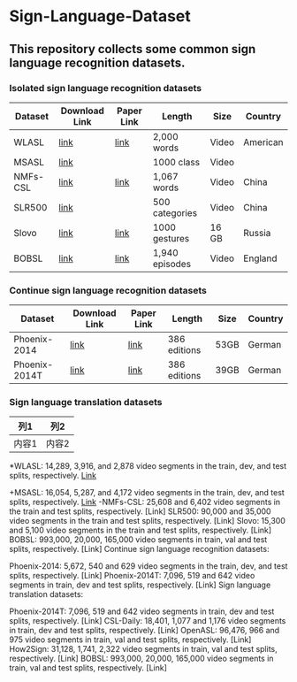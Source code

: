 # Sign-Language-Dataset
## This repository collects some common sign language recognition datasets.
### Isolated sign language recognition datasets
| Dataset | Download Link | Paper Link | Length | Size | Country |
|-----|-----|-----|-----|-----|-----|
| WLASL |[link](https://dxli94.github.io/WLASL/)| [link](https://arxiv.org/pdf/1910.11006v2.pdf) |2,000 words | Video | American | 
| MSASL |[link](https://www.microsoft.com/en-us/research/project/ms-asl/)| |1000 class | Video |  | 
| NMFs-CSL |[link](https://ustc-slr.github.io/datasets/2020_nmfs_csl/)| [link](https://arxiv.org/abs/2110.05382) |1,067 words | Video | China | 
| SLR500 |[link](http://home.ustc.edu.cn/~hagjie/)|  |500 categories | Video | China | 
| Slovo |[link](https://github.com/hukenovs/slovo)| [link](https://arxiv.org/abs/2305.14527) |1000 gestures| 16 GB | Russia | 
| BOBSL |[link](https://www.robots.ox.ac.uk/~vgg/data/bobsl/)| [link](https://arxiv.org/abs/2208.02802) |1,940 episodes | Video | England  | 

### Continue sign language recognition datasets

| Dataset | Download Link | Paper Link | Length | Size | Country |
|-----|-----|-----|-----|-----|-----|
| Phoenix-2014 |[link](https://www-i6.informatik.rwth-aachen.de/~koller/RWTH-PHOENIX/)| [link](https://www.sciencedirect.com/science/article/pii/S1077314215002088) |386 editions | 53GB | German  | 
| Phoenix-2014T |[link](https://www.microsoft.com/en-us/research/project/ms-asl/)| [link](chrome-extension://cdonnmffkdaoajfknoeeecmchibpmkmg/assets/pdf/web/viewer.html?file=https%3A%2F%2Fopenaccess.thecvf.com%2Fcontent_cvpr_2018%2Fpapers%2FCamgoz_Neural_Sign_Language_CVPR_2018_paper.pdf)|386 editions | 39GB | German  | 


### Sign language translation datasets



| 列1 | 列2 |
|-----|-----|
| 内容1 | 内容2 |
*WLASL: 14,289, 3,916, and 2,878 video segments in the train, dev, and test splits, respectively. [Link](https://dxli94.github.io/WLASL/)

+MSASL: 16,054, 5,287, and 4,172 video segments in the train, dev, and test splits, respectively. [Link](https://www.microsoft.com/en-us/research/project/ms-asl/)
-NMFs-CSL: 25,608 and 6,402 video segments in the train and test splits, respectively. [Link]
SLR500: 90,000 and 35,000 video segments in the train and test splits, respectively. [Link]
Slovo: 15,300 and 5,100 video segments in the train and test splits, respectively. [Link]
BOBSL: 993,000, 20,000, 165,000 video segments in train, val and test splits, respectively. [Link]
Continue sign language recognition datasets:

Phoenix-2014: 5,672, 540 and 629 video segments in the train, dev, and test splits, respectively. [Link]
Phoenix-2014T: 7,096, 519 and 642 video segments in train, dev and test splits, respectively. [Link]
Sign language translation datasets:

Phoenix-2014T: 7,096, 519 and 642 video segments in train, dev and test splits, respectively. [Link]
CSL-Daily: 18,401, 1,077 and 1,176 video segments in train, dev and test splits, respectively. [Link]
OpenASL: 96,476, 966 and 975 video segments in train, val and test splits, respectively. [Link]
How2Sign: 31,128, 1,741, 2,322 video segments in train, val and test splits, respectively. [Link]
BOBSL: 993,000, 20,000, 165,000 video segments in train, val and test splits, respectively. [Link]
